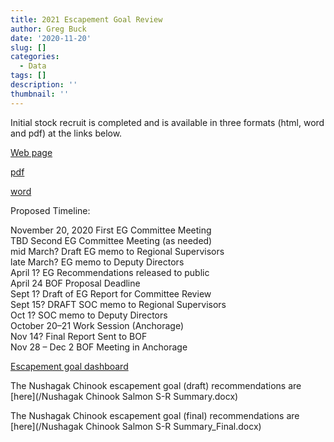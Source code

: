 ```yaml
---
title: 2021 Escapement Goal Review
author: Greg Buck
date: '2020-11-20'
slug: []
categories:
  - Data
tags: []
description: ''
thumbnail: ''
---
```



Initial stock recruit is completed and is available in three formats (html, word and pdf) at the links below.


[Web page](https://rpubs.com/gbbuck/698077)

[pdf](/RS_output2.pdf)

[word](/RS_output.docx)

Proposed Timeline:


November 20, 2020	First EG Committee Meeting  
TBD			Second EG Committee Meeting (as needed)  
mid March?		Draft EG memo to Regional Supervisors  
late March?		EG memo to Deputy Directors  
April 1?		EG Recommendations released to public  
April 24		BOF Proposal Deadline  
Sept 1?		Draft of EG Report for Committee Review  
Sept 15?		DRAFT SOC memo to Regional Supervisors  
Oct 1?			SOC memo to Deputy Directors  
October 20–21	Work Session (Anchorage)  
Nov 14?		Final Report Sent to BOF  
Nov 28 – Dec 2	BOF Meeting in Anchorage  



[Escapement goal dashboard](https://hamachan.shinyapps.io/Spawner_Recruit_Bayes/)


The Nushagak Chinook escapement goal (draft) recommendations are [here](/Nushagak Chinook Salmon S-R Summary.docx)

The Nushagak Chinook escapement goal (final) recommendations are [here](/Nushagak Chinook Salmon S-R Summary_Final.docx)
